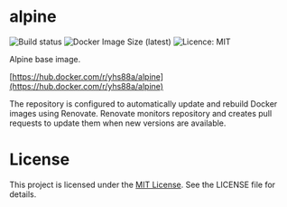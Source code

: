 # alpine

![Build status](https://github.com/yhs88a/alpine/actions/workflows/build-push.yml/badge.svg)
![Docker Image Size (latest)](https://img.shields.io/docker/image-size/yhs88a/alpine/latest)
![Licence: MIT](https://img.shields.io/github/license/yhs88a/alpine)

Alpine base image.

[https://hub.docker.com/r/yhs88a/alpine](https://hub.docker.com/r/yhs88a/alpine)

The repository is configured to automatically update and rebuild Docker images using Renovate. Renovate monitors repository and creates pull requests to update them when new versions are available.

# License

This project is licensed under the [MIT License](/LICENSE). See the LICENSE file for details.
